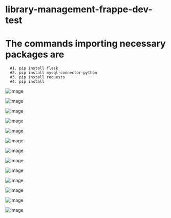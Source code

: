 # library-management-frappe-dev-test

# The commands importing necessary packages are
      #1. pip install flask
      #2. pip install mysql-connector-python
      #3. pip install requests
      #4. pip install
 



![image](https://user-images.githubusercontent.com/73744047/194200668-f21f8055-bca1-4930-9849-519dbcda741d.png)

![image](https://user-images.githubusercontent.com/73744047/194197689-25205c71-e5d8-4d78-a41c-1a6b1b5cc854.png)

![image](https://user-images.githubusercontent.com/73744047/194197800-267f57aa-30a5-4d83-ac4d-67bc16cdf627.png)

![image](https://user-images.githubusercontent.com/73744047/194200724-e58fc0a5-ae2c-433a-9d3d-74a2d3c7e610.png)

![image](https://user-images.githubusercontent.com/73744047/194198060-78772574-21bd-4604-beb7-c88cd244d349.png)

![image](https://user-images.githubusercontent.com/73744047/194200793-4db43c49-37fd-438f-bf18-3863cb15b1e0.png)

![image](https://user-images.githubusercontent.com/73744047/194200844-1fd97a5d-40cd-4ad9-a626-ae6cb6bb1333.png)

![image](https://user-images.githubusercontent.com/73744047/194201135-efb12af7-91b7-4cdf-97df-65c185cfea64.png)

![image](https://user-images.githubusercontent.com/73744047/194201202-56f9dc48-6c5f-41f2-b5b4-9f40debfde91.png)

![image](https://user-images.githubusercontent.com/73744047/194199567-2029018e-e1a0-4242-89c9-b5f5f3de17fc.png)

![image](https://user-images.githubusercontent.com/73744047/194199896-566b1fd6-d621-45d4-93ba-9bd39c445ef6.png)

![image](https://user-images.githubusercontent.com/73744047/194200492-33b83703-a029-4d56-9d3b-51bc8adcce6f.png)

![image](https://user-images.githubusercontent.com/73744047/194200516-a379e1a3-5c42-4c75-b53e-e4bc8714b357.png)
